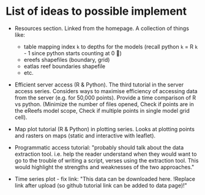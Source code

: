 # List of ideas to possible implement

* Resources section. Linked from the homepage. A collection of things like: 
  - table mapping index `k` to depths for the models (recall python `k` = R `k` - 1 since python starts counting at 0 🤦)
  - ereefs shapefiles (boundary, grid)
  - eatlas reef boundaries shapefile
  - etc.

* Efficient server access (R & Python). The third tutorial in the server access series. Considers ways to maximise efficiency of accessing data from the server (e.g. for 50,000 points). Provide a time comparison of R vs python. (Minimize the number of files opened, Check if points are in the eReefs model scope, Check if multiple points in single model grid cell).

* Map plot tutorial (R & Python) in plotting series. Looks at plotting points and rasters on maps (static and interactive with leaflet).

* Programmatic access tutorial: "probably should talk about the data extraction tool. i.e. help the reader understand when they would want to go to the trouble of writing a script, verses using the extraction tool. This would highlight the strengths and weaknesses of the two approaches."

* Time series plot - fix link: "This data can be downloaded here. !Replace link after upload (so github tutorial link can be added to data page)!"